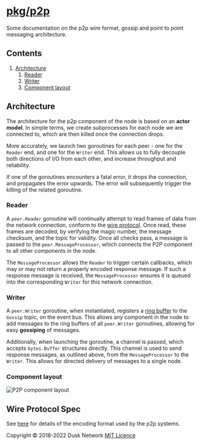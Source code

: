 # [pkg/p2p](./pkg/p2p)

Some documentation on the p2p wire format, gossip and point to point messaging
architecture.

<!-- ToC start -->

## Contents

1. [Architecture](#architecture)
    1. [Reader](#reader)
    1. [Writer](#writer)
    1. [Component layout](#component-layout)

<!-- ToC end -->

## Architecture

The architecture for the p2p component of the node is based on an **actor
model**. In simple terms, we create subprocesses for each node we are connected
to, which are then killed once the connection drops.

More accurately, we launch two goroutines for each peer - one for the `Reader`
end, and one for the `Writer` end. This allows us to fully decouple both
directions of I/O from each other, and increase throughput and reliability.

If one of the goroutines encounters a fatal error, it drops the connection, and
propagates the error upwards. The error will subsequently trigger the killing of
the related goroutine.

### Reader

A `peer.Reader` goroutine will continually attempt to read frames of data from
the network connection, conform to the [wire protocol](./wire.md). Once read,
these frames are decoded, by verifying the magic number, the message checksum,
and the topic for validity. Once all checks pass, a message is passed to
the `peer.MessageProcessor`, which connects the P2P component to all other
components in the node.

The `MessageProcessor` allows the `Reader` to trigger certain callbacks, which
may or may not return a properly encoded response message. If such a response
message is received, the `MessageProcessor` ensures it is queued into the
corresponding `Writer` for this network connection.

### Writer

A `peer.Writer` goroutine, when instantiated, registers
a [ring buffer](../util/container/ring/) to the `Gossip` topic, on the event
bus. This allows any component in the node to add messages to the ring buffers
of all `peer.Writer` goroutines, allowing for easy **gossiping** of messages.

Additionally, when launching the goroutine, a channel is passed, which
accepts `bytes.Buffer` structures directly. This channel is used to send
response messages, as outlined above, from the `MessageProcessor` to
the `Writer`. This allows for directed delivery of messages to a single node.

### Component layout

![P2P component layout](./p2p_component_diagram.jpg)

## Wire Protocol Spec

See [here](./wire.md) for details of the encoding format used by the p2p 
systems.

Copyright © 2018-2022 Dusk Network
[MIT Licence](https://github.com/dusk-network/dusk-blockchain/blob/master/LICENSE)
